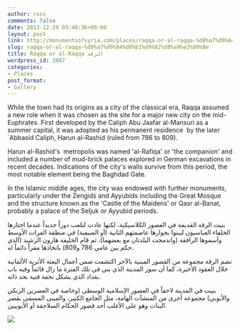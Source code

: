 ```yaml
---
author: ross
comments: false
date: 2013-12-29 03:40:36+00:00
layout: post
link: http://monumentsofsyria.com/places/raqqa-or-al-raqqa-%d8%a7%d9%84%d8%b1%d9%82%d8%a9%e2%80%8e/
slug: raqqa-or-al-raqqa-%d8%a7%d9%84%d8%b1%d9%82%d8%a9%e2%80%8e
title: Raqqa or al-Raqqa الرقة‎
wordpress_id: 3807
categories:
- Places
post_format:
- Gallery
---
```


While the town had its origins as a city of the classical era, Raqqa assumed a new role when it was chosen as the site for a major new city on the mid-Euphrates. First developed by the Caliph Abu Jaafar al-Mansuri as a summer capital, it was adopted as his permanent residence  by the later `Abbasid Caliph, Harun al-Rashid (ruled from 786 to 809).

Harun al-Rashid's  metropolis was named 'al-Rafiqa' or 'the companion' and included a number of mud-brick palaces explored in German excavations in recent decades. Indications of the city's walls survive from this period, the most notable element being the Baghdad Gate.

In the Islamic middle ages, the city was endowed with further monuments, particularly under the Zengids and Ayyubids including the Great Mosque and the structure known as the 'Castle of the Maidens' or Qasr al-Banat, probably a palace of the Seljuk or Ayyubid periods.


بنيت الرقة القديمة في العصور الكلاسيكية، لكنها عادت لتلعب دوراً جديداً عندما اختارها الخلفاء العباسيون ليبنوا بجوارها عاصمتهم الثانية (أو الصيفية) في منطقة الفرات الأوسط وأسموها الرافقة (واندمجت البلدتان مع بعضهما)، ثم قام الخليفة هارون الرشيد (الذي حكم بين عامي 786 و809) باتخاذها مقراً دائماً له.




تضم الرقة مجموعة من القصور المبنية بالآجر اكتشفت ضمن أعمال البعثة الأثرية الألمانية خلال العقود الأخيرة، كما أن سور المدينة الذي بني في تلك الفترة ما زال قائماً وفيه باب بغداد الذي يشكل تحفة فنية بحد ذاته.




بنيت في المدينة لاحقاً في العصور الإسلامية الوسطى (وخاصة في العصرين الزنكي والأيوبي) مجموعة أخرى من المنشآت الهامة، مثل الجامع الكبير، والمبنى المسمى بقصر البنات وهو على الأغلب أحد قصور الحكام السلاجقة أو الأيوبيين.


![](http://monumentsofsyria.com/nextgen-attach_to_post/preview/id--3809)
